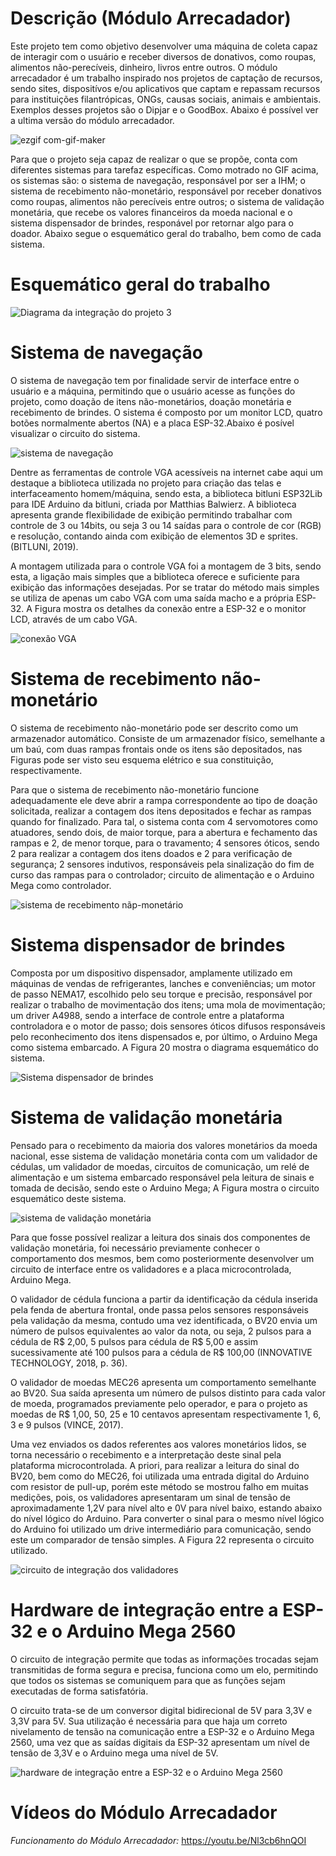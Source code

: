 # Descrição (Módulo Arrecadador)
Este projeto tem como objetivo desenvolver uma máquina de coleta capaz de interagir com o usuário e receber diversos de donativos, como roupas, alimentos não-perecíveis, dinheiro, livros entre outros.
O módulo arrecadador é um trabalho inspirado nos projetos de captação de recursos, sendo sites, dispositívos e/ou aplicativos que captam e repassam recursos para instituições filantrópicas, ONGs, 
causas sociais, animais e ambientais. Exemplos desses projetos são o Dipjar e o GoodBox. Abaixo é possível ver a ultima versão do módulo arrecadador.  

![ezgif com-gif-maker](https://user-images.githubusercontent.com/75312838/103468280-39e7d700-4d36-11eb-90fc-1b968b94aad9.gif)

Para que o projeto seja capaz de realizar o que se propõe, conta com diferentes sistemas para tarefaz específicas. Como motrado no GIF acima, os sistemas são: o sistema de navegação, responsável por ser a IHM; o sistema de recebimento não-monetário, responsável por receber donativos como roupas, alimentos não perecíveis entre outros; o sistema de validação monetária, que recebe os valores financeiros da moeda nacional e o sistema dispensador de brindes, responável por retornar algo para o doador. Abaixo segue o esquemático geral do trabalho, bem como de cada sistema.

# Esquemático geral do trabalho

![Diagrama da integração do projeto 3](https://user-images.githubusercontent.com/75312838/103486239-2b073000-4ddb-11eb-97f1-232428b81571.png)

# Sistema de navegação

O sistema de navegação tem por finalidade servir de interface entre o usuário e a máquina, permitindo que o usuário acesse as funções do projeto, como doação de itens não-monetários, doação monetária e recebimento de brindes. O sistema é composto por um monitor LCD, quatro botões normalmente abertos (NA) e a placa ESP-32.Abaixo é posível visualizar o circuito do sistema.

![sistema de navegação](https://user-images.githubusercontent.com/75312838/103486359-02336a80-4ddc-11eb-895b-620597ddd540.jpg)

Dentre as ferramentas de controle VGA acessíveis na internet cabe aqui um destaque a biblioteca utilizada no projeto para criação das telas e interfaceamento homem/máquina, sendo esta, a biblioteca bitluni ESP32Lib para IDE Arduino da bitluni, criada por Matthias Balwierz. A biblioteca apresenta grande flexibilidade de exibição permitindo trabalhar com controle de 3 ou 14bits, ou seja 3 ou 14 saídas para o controle de cor (RGB) e resolução, contando ainda com exibição de elementos 3D e sprites. (BITLUNI, 2019).

A montagem utilizada para o controle VGA foi a montagem de 3 bits, sendo esta, a ligação mais simples que a biblioteca oferece e suficiente para exibição das informações desejadas. Por se tratar do método mais simples se utiliza de apenas um cabo VGA com uma saída macho e a própria ESP-32. A Figura mostra os detalhes da conexão entre a ESP-32 e o monitor LCD, através de um cabo VGA.

![conexão VGA](https://user-images.githubusercontent.com/75312838/103486486-0ad87080-4ddd-11eb-831c-be0eee93bcf8.jpg)

# Sistema de recebimento não-monetário

O sistema de recebimento não-monetário pode ser descrito como um armazenador automático. Consiste de um armazenador físico, semelhante a um baú, com duas rampas frontais onde os itens são depositados, nas Figuras pode ser visto seu esquema elétrico e sua constituição, respectivamente.

Para que o sistema de recebimento não-monetário funcione adequadamente ele deve abrir a rampa correspondente ao tipo de doação solicitada, realizar a contagem dos itens depositados e fechar as rampas quando for finalizado. Para tal, o sistema conta com 4 servomotores como atuadores, sendo dois, de maior torque, para a abertura e fechamento das rampas e 2, de menor torque, para o travamento; 4 sensores óticos, sendo 2 para realizar a contagem dos itens doados e 2 para verificação de segurança; 2 sensores indutivos, responsáveis pela sinalização do fim de curso das rampas para o controlador; circuito de alimentação e o Arduino Mega como controlador.   

![sistema de recebimento nãp-monetário](https://user-images.githubusercontent.com/75312838/103486622-ec26a980-4ddd-11eb-892e-3ca1ce94cde5.jpg)

# Sistema dispensador de brindes

Composta por um dispositivo dispensador, amplamente utilizado em máquinas de vendas de refrigerantes, lanches e conveniências; um motor de passo NEMA17, escolhido pelo seu torque e precisão, responsável por realizar o trabalho de movimentação dos itens; uma mola de movimentação; um driver A4988, sendo a interface de controle entre a plataforma controladora e o motor de passo; dois sensores óticos difusos responsáveis pelo reconhecimento dos itens dispensados e, por último, o Arduino Mega como sistema embarcado. A Figura 20 mostra o diagrama esquemático do sistema.

![Sistema dispensador de brindes](https://user-images.githubusercontent.com/75312838/103486749-df568580-4dde-11eb-98ef-df1b67a531e4.jpg)

# Sistema de validação monetária

Pensado para o recebimento da maioria dos valores monetários da moeda nacional, esse sistema de validação monetária conta com um validador de cédulas, um validador de moedas, circuitos de comunicação, um relé de alimentação e um sistema embarcado responsável pela leitura de sinais e tomada de decisão, sendo este o Arduino Mega; A Figura mostra o circuito esquemático deste sistema.

![sistema de validação monetária](https://user-images.githubusercontent.com/75312838/103486813-6146ae80-4ddf-11eb-9442-796f1de3883f.jpg)

Para que fosse possível realizar a leitura dos sinais dos componentes de validação monetária, foi necessário previamente conhecer o comportamento dos mesmos, bem como posteriormente desenvolver um circuito de interface entre os validadores e a placa microcontrolada, Arduino Mega.

O validador de cédula funciona a partir da identificação da cédula inserida pela fenda de abertura frontal, onde passa pelos sensores responsáveis pela validação da mesma, contudo uma vez identificada, o BV20 envia um número de pulsos equivalentes ao valor da nota, ou seja, 2 pulsos para a cédula de R$ 2,00, 5 pulsos para cédula de R$ 5,00 e assim sucessivamente até 100 pulsos para a cédula de R$ 100,00 (INNOVATIVE TECHNOLOGY, 2018, p. 36).

O validador de moedas MEC26 apresenta um comportamento semelhante ao BV20. Sua saída apresenta um número de pulsos distinto para cada valor de moeda, programados previamente pelo operador, e para o projeto as moedas de R$ 1,00, 50, 25 e 10 centavos apresentam respectivamente 1, 6, 3 e 9 pulsos (VINCE, 2017). 

Uma vez enviados os dados referentes aos valores monetários lidos, se torna necessário o recebimento e a interpretação deste sinal pela plataforma microcontrolada. A priori, para realizar a leitura do sinal do BV20, bem como do MEC26, foi utilizada uma entrada digital do Arduino com resistor de pull-up, porém este método se mostrou falho em muitas medições, pois, os validadores apresentaram um sinal de tensão de aproximadamente 1,2V para nível alto e 0V para nível baixo, estando abaixo do nível lógico do Arduino. Para converter o sinal para o mesmo nível lógico do Arduino foi utilizado um drive intermediário para comunicação, sendo este um comparador de tensão simples. A Figura 22 representa o circuito utilizado.

![circuito de integração dos validadores](https://user-images.githubusercontent.com/75312838/103486867-d6b27f00-4ddf-11eb-9803-2d0a6fde6d09.jpg)

# Hardware de integração entre a ESP-32 e o Arduino Mega 2560

O circuito de integração permite que todas as informações trocadas sejam transmitidas de forma segura e precisa, funciona como um elo, permitindo que todos os sistemas se comuniquem para que as funções sejam executadas de forma satisfatória.

O circuito trata-se de um conversor digital bidirecional de 5V para 3,3V e 3,3V para 5V. Sua utilização é necessária para que haja um correto nivelamento de tensão na comunicação entre a ESP-32 e o Arduino Mega 2560, uma vez que as saídas digitais da ESP-32 apresentam um nível de tensão de 3,3V e o Arduino mega uma nível de 5V.

![hardware de integração entre a ESP-32 e o Arduino Mega 2560](https://user-images.githubusercontent.com/75312838/103486957-5ccec580-4de0-11eb-9f26-0f020b7e8239.jpg)

# Vídeos do Módulo Arrecadador

*Funcionamento do Módulo Arrecadador:* https://youtu.be/Nl3cb6hnQOI
















